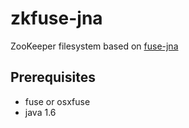 zkfuse-jna
==========

ZooKeeper filesystem based on [fuse-jna](https://github.com/EtiennePerot/fuse-jna)

## Prerequisites
- fuse or osxfuse
- java 1.6
